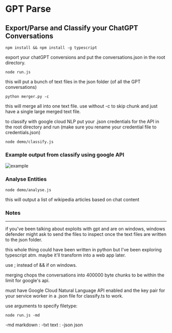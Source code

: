# GPT Parse

## Export/Parse and Classify your ChatGPT Conversations

`npm install && npm install -g typescript`

export your chatGPT conversions and put the conversations.json in the root directory.

`node run.js`

this will put a bunch of text files in the json folder (of all the GPT conversations)

`python merger.py -c`

this will merge all into one text file. use without -c to skip chunk and just have a single large merged text file.

to classify with google cloud NLP put your .json credentials for the API in the root directory and run (make sure you rename your credential file to credentials.json)

`node demo/classify.js`

### Example output from classify using google API

![example](https://github.com/lefth-nd/gpt-parse/assets/74050386/761aa344-8c21-4a8c-95ba-550faa39ce96)

### Analyse Entities

`node demo/analyse.js`

this will output a list of wikipedia articles based on chat content

### Notes

---

if you've been talking about exploits with gpt and are on windows, windows defender might ask to send the files to inspect once the text files are written to the json folder.

this whole thing could have been written in python but I've been exploring typescript atm. maybe it'll transform into a web app later.

use ; instead of && if on windows.

merging chops the conversations into 400000 byte chunks to be within the limit for google's api.

must have Google Cloud Natural Language API enabled and the key pair for your service worker in a .json file for classify.ts to work.

use arguments to specify filetype:

`node run.js -md`

-md markdown : -txt text : -json json
